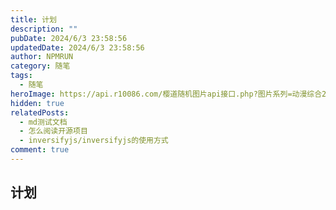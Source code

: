 ```yaml
---
title: 计划
description: ""
pubDate: 2024/6/3 23:58:56
updatedDate: 2024/6/3 23:58:56
author: NPMRUN
category: 随笔
tags:
  - 随笔
heroImage: https://api.r10086.com/樱道随机图片api接口.php?图片系列=动漫综合2
hidden: true
relatedPosts:
  - md测试文档
  - 怎么阅读开源项目
  - inversifyjs/inversifyjs的使用方式
comment: true
---
```


## 计划

